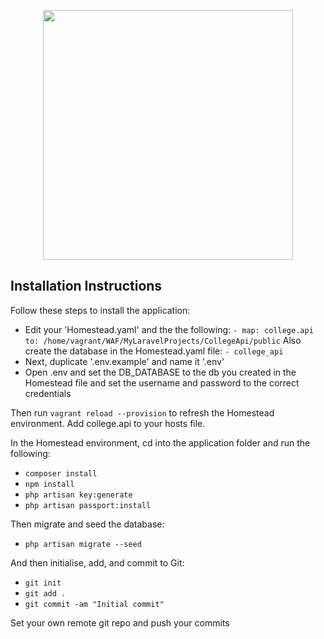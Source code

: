 <p align="center"><img src="https://miro.medium.com/max/984/1*IHI90aWzUnrcfHDuh08YTg.png" width="400"></p>

## Installation Instructions

Follow these steps to install the application:

- Edit your 'Homestead.yaml' and the the following:
`- map: college.api
  to: /home/vagrant/WAF/MyLaravelProjects/CollegeApi/public`
  Also create the database in the Homestead.yaml file: `- college_api`
- Next, duplicate '.env.example' and name it '.env'
- Open .env and set the DB_DATABASE to the db you created in the Homestead file and set the username and password to the correct credentials

Then run `vagrant reload --provision` to refresh the Homestead environment. 
Add college.api to your hosts file.

In the Homestead environment, cd into the application folder and run the following:

- `composer install`
- `npm install`
- `php artisan key:generate`
- `php artisan passport:install`

Then migrate and seed the database:

- `php artisan migrate --seed`

And then initialise, add, and commit to Git:

- `git init`
- `git add .`
- `git commit -am "Initial commit"`

Set your own remote git repo and push your commits
